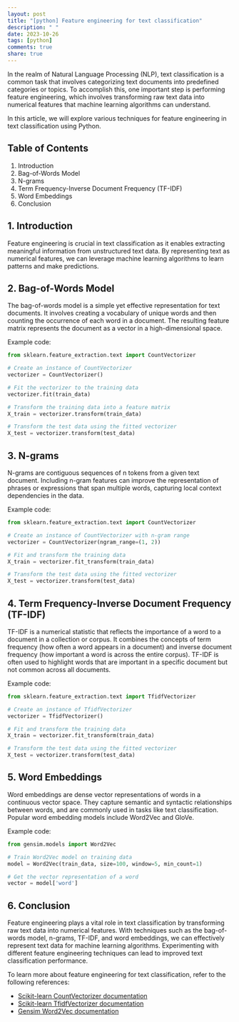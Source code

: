 ```yaml
---
layout: post
title: "[python] Feature engineering for text classification"
description: " "
date: 2023-10-26
tags: [python]
comments: true
share: true
---
```


In the realm of Natural Language Processing (NLP), text classification is a common task that involves categorizing text documents into predefined categories or topics. To accomplish this, one important step is performing feature engineering, which involves transforming raw text data into numerical features that machine learning algorithms can understand.

In this article, we will explore various techniques for feature engineering in text classification using Python.

## Table of Contents
1. Introduction
2. Bag-of-Words Model
3. N-grams
4. Term Frequency-Inverse Document Frequency (TF-IDF)
5. Word Embeddings
6. Conclusion


## 1. Introduction
Feature engineering is crucial in text classification as it enables extracting meaningful information from unstructured text data. By representing text as numerical features, we can leverage machine learning algorithms to learn patterns and make predictions.

## 2. Bag-of-Words Model
The bag-of-words model is a simple yet effective representation for text documents. It involves creating a vocabulary of unique words and then counting the occurrence of each word in a document. The resulting feature matrix represents the document as a vector in a high-dimensional space.

Example code:
```python
from sklearn.feature_extraction.text import CountVectorizer

# Create an instance of CountVectorizer
vectorizer = CountVectorizer()

# Fit the vectorizer to the training data
vectorizer.fit(train_data)

# Transform the training data into a feature matrix
X_train = vectorizer.transform(train_data)

# Transform the test data using the fitted vectorizer
X_test = vectorizer.transform(test_data)
```

## 3. N-grams
N-grams are contiguous sequences of n tokens from a given text document. Including n-gram features can improve the representation of phrases or expressions that span multiple words, capturing local context dependencies in the data.

Example code:
```python
from sklearn.feature_extraction.text import CountVectorizer

# Create an instance of CountVectorizer with n-gram range
vectorizer = CountVectorizer(ngram_range=(1, 2))

# Fit and transform the training data
X_train = vectorizer.fit_transform(train_data)

# Transform the test data using the fitted vectorizer
X_test = vectorizer.transform(test_data)
```

## 4. Term Frequency-Inverse Document Frequency (TF-IDF)
TF-IDF is a numerical statistic that reflects the importance of a word to a document in a collection or corpus. It combines the concepts of term frequency (how often a word appears in a document) and inverse document frequency (how important a word is across the entire corpus). TF-IDF is often used to highlight words that are important in a specific document but not common across all documents.

Example code:
```python
from sklearn.feature_extraction.text import TfidfVectorizer

# Create an instance of TfidfVectorizer
vectorizer = TfidfVectorizer()

# Fit and transform the training data
X_train = vectorizer.fit_transform(train_data)

# Transform the test data using the fitted vectorizer
X_test = vectorizer.transform(test_data)
```

## 5. Word Embeddings
Word embeddings are dense vector representations of words in a continuous vector space. They capture semantic and syntactic relationships between words, and are commonly used in tasks like text classification. Popular word embedding models include Word2Vec and GloVe.

Example code:
```python
from gensim.models import Word2Vec

# Train Word2Vec model on training data
model = Word2Vec(train_data, size=100, window=5, min_count=1)

# Get the vector representation of a word
vector = model['word']
```

## 6. Conclusion
Feature engineering plays a vital role in text classification by transforming raw text data into numerical features. With techniques such as the bag-of-words model, n-grams, TF-IDF, and word embeddings, we can effectively represent text data for machine learning algorithms. Experimenting with different feature engineering techniques can lead to improved text classification performance.

To learn more about feature engineering for text classification, refer to the following references:
- [Scikit-learn CountVectorizer documentation](https://scikit-learn.org/stable/modules/generated/sklearn.feature_extraction.text.CountVectorizer.html)
- [Scikit-learn TfidfVectorizer documentation](https://scikit-learn.org/stable/modules/generated/sklearn.feature_extraction.text.TfidfVectorizer.html)
- [Gensim Word2Vec documentation](https://radimrehurek.com/gensim/models/word2vec.html)